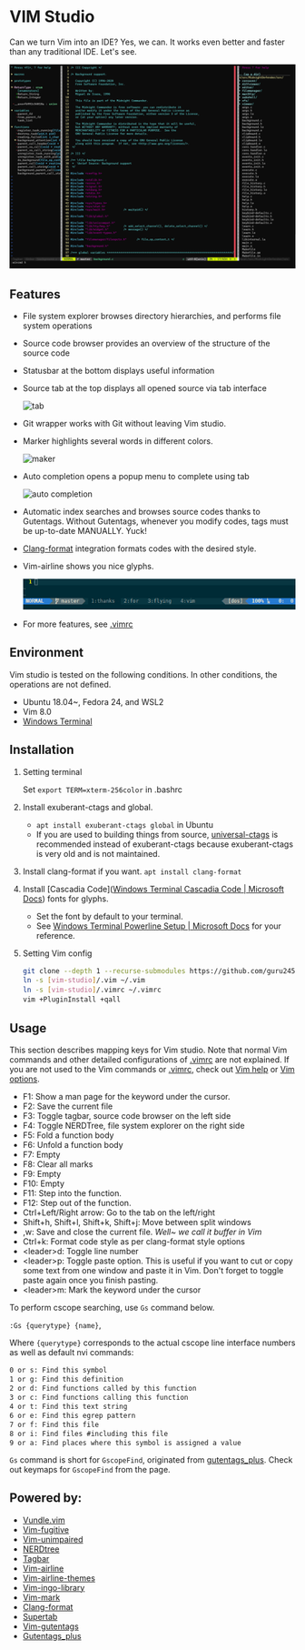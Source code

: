 # VIM Studio

Can we turn Vim into an IDE? Yes, we can. It works even better and faster than any traditional IDE. Let's see.

![overview](./.imgs/overview.png)

## Features

* File system explorer browses directory hierarchies, and performs file system operations

* Source code browser provides an overview of the structure of the source code

* Statusbar at the bottom displays useful information

* Source tab at the top displays all opened source via tab interface

  ![tab](./.imgs/tab.gif)

* Git wrapper works with Git without leaving Vim studio.

* Marker highlights several words in different colors.

  ![maker](./.imgs/mark.png)

* Auto completion opens a popup menu to complete using tab

  ![auto completion](./.imgs/autocomp.gif)

* Automatic index searches and browses source codes thanks to Gutentags. Without Gutentags, whenever you modify codes, tags must be up-to-date MANUALLY. Yuck!

* [Clang-format](https://clang.llvm.org/docs/ClangFormat.html) integration formats codes with the desired style.

* Vim-airline shows you nice glyphs.

  ![auto completion](./.imgs/airline_demo.gif)

* For more features, see [.vimrc](./.vimrc)

## Environment

Vim studio is tested on the following conditions. In other conditions, the operations are not defined.

* Ubuntu 18.04~, Fedora 24, and WSL2 
* Vim 8.0
* [Windows Terminal](https://docs.microsoft.com/en-us/windows/terminal/get-started) 

## Installation

1. Setting terminal

   Set `export TERM=xterm-256color` in .bashrc

2. Install exuberant-ctags and global.

   * `apt install exuberant-ctags global` in Ubuntu
   * If you are used to building things from source, [universal-ctags](https://github.com/universal-ctags/ctags) is recommended instead of exuberant-ctags because exuberant-ctags is very old and is not maintained.

3. Install clang-format if you want. `apt install clang-format`

4. Install [Cascadia Code]([Windows Terminal Cascadia Code | Microsoft Docs](https://docs.microsoft.com/en-us/windows/terminal/cascadia-code)) fonts for glyphs.

   * Set the font by default to your terminal.
   * See [Windows Terminal Powerline Setup | Microsoft Docs](https://docs.microsoft.com/en-us/windows/terminal/tutorials/powerline-setup) for your reference.

5. Setting Vim config

   ```bash
   git clone --depth 1 --recurse-submodules https://github.com/guru245/vim-studio.git [vim-studio where you want]
   ln -s [vim-studio]/.vim ~/.vim
   ln -s [vim-studio]/.vimrc ~/.vimrc
   vim +PluginInstall +qall
   ```


## Usage

This section describes mapping keys for Vim studio. Note that normal Vim commands and other detailed configurations of [.vimrc](.vimrc) are not explained. If you are not used to the Vim commands or [.vimrc](.vimrc), check out [Vim help](http://vimdoc.sourceforge.net/htmldoc/help.html) or [Vim options](http://vimdoc.sourceforge.net/htmldoc/options.html).

* F1: Show a man page for the keyword under the cursor.
* F2: Save the current file
* F3: Toggle tagbar, source code browser on the left side
* F4: Toggle NERDTree, file system explorer on the right side
* F5: Fold a function body
* F6: Unfold a function body
* F7: Empty
* F8: Clear all marks
* F9: Empty
* F10: Empty
* F11: Step into the function.
* F12: Step out of the function.
* Ctrl+Left/Right arrow: Go to the tab on the left/right
* Shift+h, Shift+l, Shift+k, Shift+j:  Move between split windows
* ,w: Save and close the current file. *Well~ we call it buffer in Vim*
* Ctrl+k: Format code style as per clang-format style options
* \<leader>d: Toggle line number
* \<leader>p: Toggle paste option. This is useful if you want to cut or copy some text from one window and paste it in Vim. Don't forget to toggle paste again once you finish pasting.
* \<leader>m: Mark the keyword under the cursor

To perform cscope searching, use `Gs` command below. 

`:Gs {querytype} {name}`,

Where `{querytype}` corresponds to the actual cscope line interface numbers as well as default nvi commands:

```
0 or s: Find this symbol
1 or g: Find this definition
2 or d: Find functions called by this function
3 or c: Find functions calling this function
4 or t: Find this text string
6 or e: Find this egrep pattern
7 or f: Find this file
8 or i: Find files #including this file
9 or a: Find places where this symbol is assigned a value
```

`Gs` command is short for `GscopeFind`, originated from [gutentags_plus](https://github.com/skywind3000/gutentags_plus). Check out keymaps for `GscopeFind` from the page.

## Powered by:

* [Vundle.vim](https://github.com/VundleVim/Vundle.vim)
* [Vim-fugitive](https://github.com/tpope/vim-fugitive)
* [Vim-unimpaired](https://github.com/tpope/vim-unimpaired)
* [NERDtree](https://github.com/scrooloose/nerdtree)
* [Tagbar](https://github.com/majutsushi/tagbar)
* [Vim-airline](https://github.com/vim-airline/vim-airline)
* [Vim-airline-themes](https://github.com/vim-airline/vim-airline-themes)
* [Vim-ingo-library](https://github.com/inkarkat/vim-ingo-library)
* [Vim-mark](https://github.com/inkarkat/vim-mark)
* [Clang-format](https://clang.llvm.org/docs/ClangFormat.html)
* [Supertab](https://github.com/ervandew/supertab)
* [Vim-gutentags](https://github.com/ludovicchabant/vim-gutentags)
* [Gutentags_plus](https://github.com/skywind3000/gutentags_plus)


